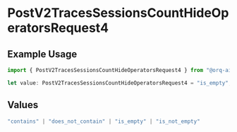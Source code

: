 # PostV2TracesSessionsCountHideOperatorsRequest4

## Example Usage

```typescript
import { PostV2TracesSessionsCountHideOperatorsRequest4 } from "@orq-ai/node/models/operations";

let value: PostV2TracesSessionsCountHideOperatorsRequest4 = "is_empty";
```

## Values

```typescript
"contains" | "does_not_contain" | "is_empty" | "is_not_empty"
```